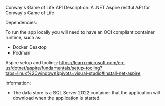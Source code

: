 Conway's Game of Life API
Description: A .NET Aspire restful API for Conway's Game of Life

Dependencies:

  To run the app locally you will need to have an OCI compliant container runtime, such as:
  * Docker Desktop 
  * Podman 

Aspire setup and tooling: https://learn.microsoft.com/en-us/dotnet/aspire/fundamentals/setup-tooling?tabs=linux%2Cwindows&pivots=visual-studio#install-net-aspire

Information:
  * The data store is a SQL Server 2022 container that the application will download when the application is started.
